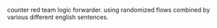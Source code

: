 counter red team logic forwarder.
using randomized flows combined by various different english sentences.
